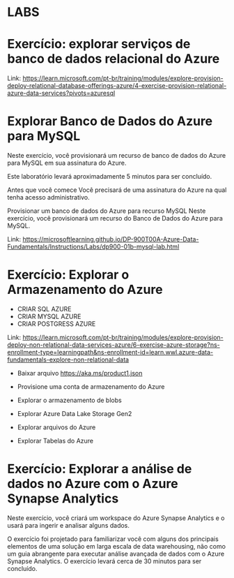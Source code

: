 # LABS 

# Exercício: explorar serviços de banco de dados relacional do Azure

Link: https://learn.microsoft.com/pt-br/training/modules/explore-provision-deploy-relational-database-offerings-azure/4-exercise-provision-relational-azure-data-services?pivots=azuresql

# Explorar Banco de Dados do Azure para MySQL
Neste exercício, você provisionará um recurso de banco de dados do Azure para MySQL em sua assinatura do Azure.

Este laboratório levará aproximadamente 5 minutos para ser concluído.

Antes que você comece
Você precisará de uma assinatura do Azure na qual tenha acesso administrativo.

Provisionar um banco de dados do Azure para recurso MySQL
Neste exercício, você provisionará um recurso do Banco de Dados do Azure para MySQL.

Link: https://microsoftlearning.github.io/DP-900T00A-Azure-Data-Fundamentals/Instructions/Labs/dp900-01b-mysql-lab.html

# Exercício: Explorar o Armazenamento do Azure
 - CRIAR SQL AZURE
 - CRIAR MYSQL AZURE 
 - CRIAR POSTGRESS AZURE

Link: https://learn.microsoft.com/pt-br/training/modules/explore-provision-deploy-non-relational-data-services-azure/6-exercise-azure-storage?ns-enrollment-type=learningpath&ns-enrollment-id=learn.wwl.azure-data-fundamentals-explore-non-relational-data

 - Baixar arquivo https://aka.ms/product1.json

- Provisione uma conta de armazenamento do Azure
- Explorar o armazenamento de blobs
- Explorar Azure Data Lake Storage Gen2
- Explorar arquivos do Azure
- Explorar Tabelas do Azure

# Exercício: Explorar a análise de dados no Azure com o Azure Synapse Analytics

Neste exercício, você criará um workspace do Azure Synapse Analytics e o usará para ingerir e analisar alguns dados.

O exercício foi projetado para familiarizar você com alguns dos principais elementos de uma solução em larga escala de data warehousing, não como um guia abrangente para executar análise avançada de dados com o Azure Synapse Analytics. O exercício levará cerca de 30 minutos para ser concluído.
